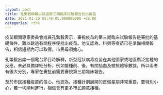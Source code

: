 ```yaml
---
layout: post
title: 孔繁毅稱難以跳過第三期臨床試驗報告批出疫苗
date: 2021-01-30 09:49:05.000000000 +08:00
categories: rthk
---
```


疫苗顧問專家委員會成員孔繁毅表示，審視疫苗的第三期臨床試驗報告是審批的基礎條件，難以跳過有關程序便批出疫苗。他又認為，科興等疫苗已在準備相關報告，相信短期內可以取得，市民毋須擔心。

孔繁毅出席一個電台節目時解釋，新型冠狀病毒疫苗在其他國家或地區廣泛接種的反應，未必具備詳細分析，例如接種前、後，有關抽血及驗抗體等數據，所以兩者有很大分別，專家在審批前需要審視第三期臨床報告。

至於市民接種疫苗的信心，他認為，接種計劃展開的首個星期非常重要，要特別小心，若一切順利進行，相信會有更多市民願意接種。
